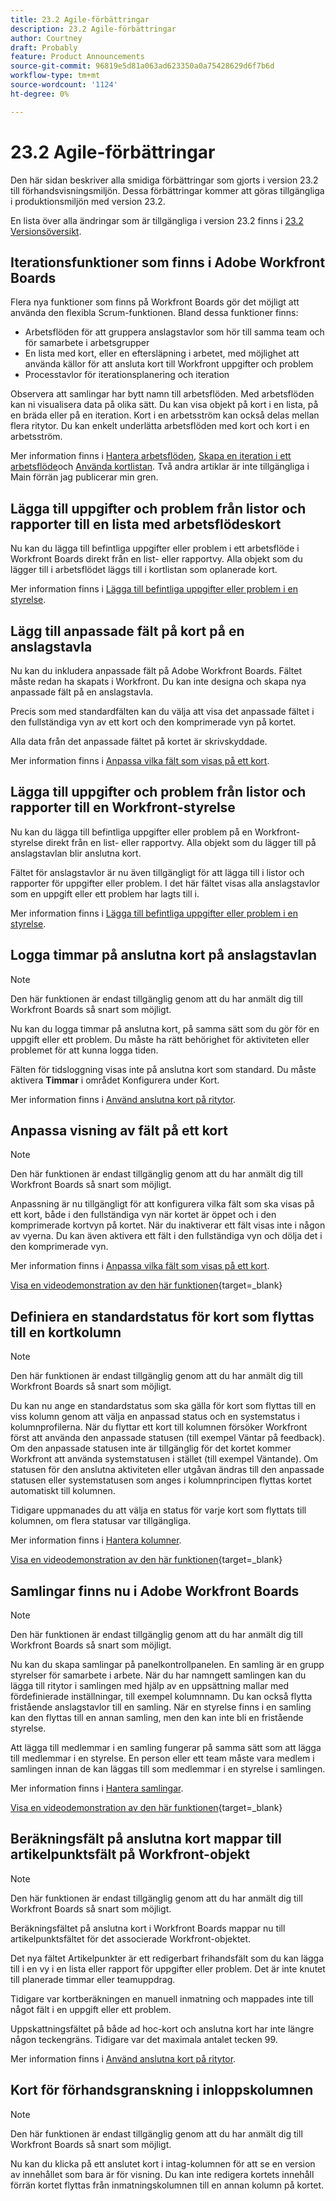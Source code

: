 ```yaml
---
title: 23.2 Agile-förbättringar
description: 23.2 Agile-förbättringar
author: Courtney
draft: Probably
feature: Product Announcements
source-git-commit: 96819e5d81a063ad623350a0a75428629d6f7b6d
workflow-type: tm+mt
source-wordcount: '1124'
ht-degree: 0%

---
```


# 23.2 Agile-förbättringar

Den här sidan beskriver alla smidiga förbättringar som gjorts i version 23.2 till förhandsvisningsmiljön. Dessa förbättringar kommer att göras tillgängliga i produktionsmiljön med version 23.2.

En lista över alla ändringar som är tillgängliga i version 23.2 finns i [23.2 Versionsöversikt](/help/quicksilver/product-announcements/product-releases/23.2-release-activity/23-2-release-overview.md).

## Iterationsfunktioner som finns i Adobe Workfront Boards

Flera nya funktioner som finns på Workfront Boards gör det möjligt att använda den flexibla Scrum-funktionen. Bland dessa funktioner finns:

* Arbetsflöden för att gruppera anslagstavlor som hör till samma team och för samarbete i arbetsgrupper
* En lista med kort, eller en eftersläpning i arbetet, med möjlighet att använda källor för att ansluta kort till Workfront uppgifter och problem
* Processtavlor för iterationsplanering och iteration

Observera att samlingar har bytt namn till arbetsflöden. Med arbetsflöden kan ni visualisera data på olika sätt. Du kan visa objekt på kort i en lista, på en bräda eller på en iteration. Kort i en arbetsström kan också delas mellan flera ritytor. Du kan enkelt underlätta arbetsflöden med kort och kort i en arbetsström.

Mer information finns i [Hantera arbetsflöden](/help/quicksilver/agile/use-boards-agile-planning-tools/manage-collections.md), [Skapa en iteration i ett arbetsflöde](/help/quicksilver/agile/use-boards-agile-planning-tools/create-an-iteration-in-workstream.md)och [Använda kortlistan](/help/quicksilver/agile/use-boards-agile-planning-tools/use-card-list.md). Två andra artiklar är inte tillgängliga i Main förrän jag publicerar min gren.

## Lägga till uppgifter och problem från listor och rapporter till en lista med arbetsflödeskort

Nu kan du lägga till befintliga uppgifter eller problem i ett arbetsflöde i Workfront Boards direkt från en list- eller rapportvy. Alla objekt som du lägger till i arbetsflödet läggs till i kortlistan som oplanerade kort.

Mer information finns i [Lägga till befintliga uppgifter eller problem i en styrelse](/help/quicksilver/agile/get-started-with-boards/add-card-from-list-to-board.md).

## Lägg till anpassade fält på kort på en anslagstavla

Nu kan du inkludera anpassade fält på Adobe Workfront Boards. Fältet måste redan ha skapats i Workfront. Du kan inte designa och skapa nya anpassade fält på en anslagstavla.

Precis som med standardfälten kan du välja att visa det anpassade fältet i den fullständiga vyn av ett kort och den komprimerade vyn på kortet.

Alla data från det anpassade fältet på kortet är skrivskyddade.

Mer information finns i [Anpassa vilka fält som visas på ett kort](/help/quicksilver/agile/get-started-with-boards/customize-fields-on-card.md).

## Lägga till uppgifter och problem från listor och rapporter till en Workfront-styrelse

Nu kan du lägga till befintliga uppgifter eller problem på en Workfront-styrelse direkt från en list- eller rapportvy. Alla objekt som du lägger till på anslagstavlan blir anslutna kort.

Fältet för anslagstavlor är nu även tillgängligt för att lägga till i listor och rapporter för uppgifter eller problem. I det här fältet visas alla anslagstavlor som en uppgift eller ett problem har lagts till i.

Mer information finns i [Lägga till befintliga uppgifter eller problem i en styrelse](/help/quicksilver/agile/get-started-with-boards/add-card-from-list-to-board.md).


## Logga timmar på anslutna kort på anslagstavlan

>[!NOTE]
>
>Den här funktionen är endast tillgänglig genom att du har anmält dig till Workfront Boards så snart som möjligt.

Nu kan du logga timmar på anslutna kort, på samma sätt som du gör för en uppgift eller ett problem. Du måste ha rätt behörighet för aktiviteten eller problemet för att kunna logga tiden.

Fälten för tidsloggning visas inte på anslutna kort som standard. Du måste aktivera **Timmar** i området Konfigurera under Kort.

Mer information finns i [Använd anslutna kort på ritytor](/help/quicksilver/agile/get-started-with-boards/connected-cards.md).


## Anpassa visning av fält på ett kort

>[!NOTE]
>
>Den här funktionen är endast tillgänglig genom att du har anmält dig till Workfront Boards så snart som möjligt.


Anpassning är nu tillgängligt för att konfigurera vilka fält som ska visas på ett kort, både i den fullständiga vyn när kortet är öppet och i den komprimerade kortvyn på kortet. När du inaktiverar ett fält visas inte i någon av vyerna. Du kan även aktivera ett fält i den fullständiga vyn och dölja det i den komprimerade vyn.

Mer information finns i [Anpassa vilka fält som visas på ett kort](/help/quicksilver/agile/get-started-with-boards/customize-fields-on-card.md).

[Visa en videodemonstration av den här funktionen](https://video.tv.adobe.com/v/3415710/){target=_blank}

## Definiera en standardstatus för kort som flyttas till en kortkolumn

>[!NOTE]
>
>Den här funktionen är endast tillgänglig genom att du har anmält dig till Workfront Boards så snart som möjligt.

Du kan nu ange en standardstatus som ska gälla för kort som flyttas till en viss kolumn genom att välja en anpassad status och en systemstatus i kolumnprofilerna. När du flyttar ett kort till kolumnen försöker Workfront först att använda den anpassade statusen (till exempel Väntar på feedback). Om den anpassade statusen inte är tillgänglig för det kortet kommer Workfront att använda systemstatusen i stället (till exempel Väntande). Om statusen för den anslutna aktiviteten eller utgåvan ändras till den anpassade statusen eller systemstatusen som anges i kolumnprincipen flyttas kortet automatiskt till kolumnen.

Tidigare uppmanades du att välja en status för varje kort som flyttats till kolumnen, om flera statusar var tillgängliga.

Mer information finns i [Hantera kolumner](/help/quicksilver/agile/get-started-with-boards/manage-board-columns.md).

[Visa en videodemonstration av den här funktionen](https://video.tv.adobe.com/v/3415711/){target=_blank}

## Samlingar finns nu i Adobe Workfront Boards

>[!NOTE]
>
>Den här funktionen är endast tillgänglig genom att du har anmält dig till Workfront Boards så snart som möjligt.

Nu kan du skapa samlingar på panelkontrollpanelen. En samling är en grupp styrelser för samarbete i arbete. När du har namngett samlingen kan du lägga till ritytor i samlingen med hjälp av en uppsättning mallar med fördefinierade inställningar, till exempel kolumnnamn. Du kan också flytta fristående anslagstavlor till en samling. När en styrelse finns i en samling kan den flyttas till en annan samling, men den kan inte bli en fristående styrelse.

Att lägga till medlemmar i en samling fungerar på samma sätt som att lägga till medlemmar i en styrelse. En person eller ett team måste vara medlem i samlingen innan de kan läggas till som medlemmar i en styrelse i samlingen.

Mer information finns i [Hantera samlingar](/help/quicksilver/agile/use-boards-agile-planning-tools/manage-collections.md).

[Visa en videodemonstration av den här funktionen](https://video.tv.adobe.com/v/3415609/){target=_blank}

## Beräkningsfält på anslutna kort mappar till artikelpunktsfält på Workfront-objekt

>[!NOTE]
>
>Den här funktionen är endast tillgänglig genom att du har anmält dig till Workfront Boards så snart som möjligt.

Beräkningsfältet på anslutna kort i Workfront Boards mappar nu till artikelpunktsfältet för det associerade Workfront-objektet.

Det nya fältet Artikelpunkter är ett redigerbart frihandsfält som du kan lägga till i en vy i en lista eller rapport för uppgifter eller problem. Det är inte knutet till planerade timmar eller teamuppdrag.

Tidigare var kortberäkningen en manuell inmatning och mappades inte till något fält i en uppgift eller ett problem.

Uppskattningsfältet på både ad hoc-kort och anslutna kort har inte längre någon teckengräns. Tidigare var det maximala antalet tecken 99.

Mer information finns i [Använd anslutna kort på ritytor](/help/quicksilver/agile/get-started-with-boards/connected-cards.md).

## Kort för förhandsgranskning i inloppskolumnen

>[!NOTE]
>
>Den här funktionen är endast tillgänglig genom att du har anmält dig till Workfront Boards så snart som möjligt.

Nu kan du klicka på ett anslutet kort i intag-kolumnen för att se en version av innehållet som bara är för visning. Du kan inte redigera kortets innehåll förrän kortet flyttas från inmatningskolumnen till en annan kolumn på kortet.
